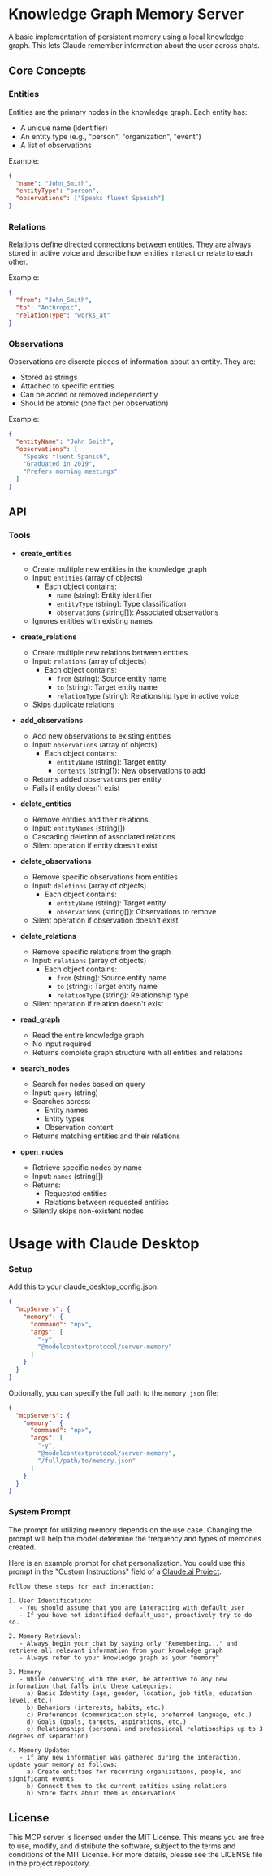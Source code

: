 # Knowledge Graph Memory Server
A basic implementation of persistent memory using a local knowledge graph. This lets Claude remember information about the user across chats.

## Core Concepts

### Entities
Entities are the primary nodes in the knowledge graph. Each entity has:
- A unique name (identifier)
- An entity type (e.g., "person", "organization", "event")
- A list of observations

Example:
```json
{
  "name": "John_Smith",
  "entityType": "person",
  "observations": ["Speaks fluent Spanish"]
}
```

### Relations
Relations define directed connections between entities. They are always stored in active voice and describe how entities interact or relate to each other.

Example:
```json
{
  "from": "John_Smith",
  "to": "Anthropic",
  "relationType": "works_at"
}
```
### Observations
Observations are discrete pieces of information about an entity. They are:

- Stored as strings
- Attached to specific entities
- Can be added or removed independently
- Should be atomic (one fact per observation)

Example:
```json
{
  "entityName": "John_Smith",
  "observations": [
    "Speaks fluent Spanish",
    "Graduated in 2019",
    "Prefers morning meetings"
  ]
}
```

## API

### Tools
- **create_entities**
  - Create multiple new entities in the knowledge graph
  - Input: `entities` (array of objects)
    - Each object contains:
      - `name` (string): Entity identifier
      - `entityType` (string): Type classification
      - `observations` (string[]): Associated observations
  - Ignores entities with existing names

- **create_relations**
  - Create multiple new relations between entities
  - Input: `relations` (array of objects)
    - Each object contains:
      - `from` (string): Source entity name
      - `to` (string): Target entity name
      - `relationType` (string): Relationship type in active voice
  - Skips duplicate relations

- **add_observations**
  - Add new observations to existing entities
  - Input: `observations` (array of objects)
    - Each object contains:
      - `entityName` (string): Target entity
      - `contents` (string[]): New observations to add
  - Returns added observations per entity
  - Fails if entity doesn't exist

- **delete_entities**
  - Remove entities and their relations
  - Input: `entityNames` (string[])
  - Cascading deletion of associated relations
  - Silent operation if entity doesn't exist

- **delete_observations**
  - Remove specific observations from entities
  - Input: `deletions` (array of objects)
    - Each object contains:
      - `entityName` (string): Target entity
      - `observations` (string[]): Observations to remove
  - Silent operation if observation doesn't exist

- **delete_relations**
  - Remove specific relations from the graph
  - Input: `relations` (array of objects)
    - Each object contains:
      - `from` (string): Source entity name
      - `to` (string): Target entity name
      - `relationType` (string): Relationship type
  - Silent operation if relation doesn't exist

- **read_graph**
  - Read the entire knowledge graph
  - No input required
  - Returns complete graph structure with all entities and relations

- **search_nodes**
  - Search for nodes based on query
  - Input: `query` (string)
  - Searches across:
    - Entity names
    - Entity types
    - Observation content
  - Returns matching entities and their relations

- **open_nodes**
  - Retrieve specific nodes by name
  - Input: `names` (string[])
  - Returns:
    - Requested entities
    - Relations between requested entities
  - Silently skips non-existent nodes

# Usage with Claude Desktop

### Setup
Add this to your claude_desktop_config.json:
```json
{
  "mcpServers": {
    "memory": {
      "command": "npx",
      "args": [
        "-y",
        "@modelcontextprotocol/server-memory"
      ]
    }
  }
}
```

Optionally, you can specify the full path to the `memory.json` file:
```json
{
  "mcpServers": {
    "memory": {
      "command": "npx",
      "args": [
        "-y",
        "@modelcontextprotocol/server-memory",
        "/full/path/to/memory.json"
      ]
    }
  }
}
```


### System Prompt

The prompt for utilizing memory depends on the use case. Changing the prompt will help the model determine the frequency and types of memories created.

Here is an example prompt for chat personalization. You could use this prompt in the "Custom Instructions" field of a [Claude.ai Project](https://www.anthropic.com/news/projects). 

```
Follow these steps for each interaction:

1. User Identification:
   - You should assume that you are interacting with default_user
   - If you have not identified default_user, proactively try to do so.

2. Memory Retrieval:
   - Always begin your chat by saying only "Remembering..." and retrieve all relevant information from your knowledge graph
   - Always refer to your knowledge graph as your "memory"

3. Memory
   - While conversing with the user, be attentive to any new information that falls into these categories:
     a) Basic Identity (age, gender, location, job title, education level, etc.)
     b) Behaviors (interests, habits, etc.)
     c) Preferences (communication style, preferred language, etc.)
     d) Goals (goals, targets, aspirations, etc.)
     e) Relationships (personal and professional relationships up to 3 degrees of separation)

4. Memory Update:
   - If any new information was gathered during the interaction, update your memory as follows:
     a) Create entities for recurring organizations, people, and significant events
     b) Connect them to the current entities using relations
     b) Store facts about them as observations
```

## License

This MCP server is licensed under the MIT License. This means you are free to use, modify, and distribute the software, subject to the terms and conditions of the MIT License. For more details, please see the LICENSE file in the project repository.
